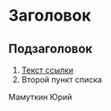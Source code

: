 # Заголовок

## Подзаголовок

1. [Текст ссылки](цель_ссылки)
1. Второй пункт списка


Мамуткин Юрий
